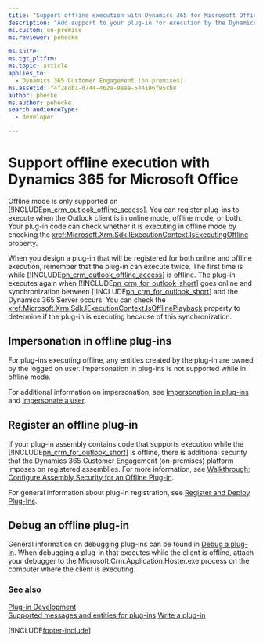 ```yaml
---
title: "Support offline execution with Dynamics 365 for Microsoft Office (Developer Guide for Dynamics 365 Customer Engagement (on-premises)) | MicrosoftDocs"
description: "Add support to your plug-in for execution by the Dynamics 365 for Microsoft Office Outlook with Offline Access while the client is offline."
ms.custom: on-premise
ms.reviewer: pehecke

ms.suite: 
ms.tgt_pltfrm: 
ms.topic: article
applies_to: 
  - Dynamics 365 Customer Engagement (on-premises)
ms.assetid: f4f28db1-d744-462a-9eae-544106f95cb8
author: phecke
ms.author: pehecke
search.audienceType: 
  - developer

---
```

# Support offline execution with Dynamics 365 for Microsoft Office

 Offline mode is only supported on [!INCLUDE[pn_crm_outlook_offline_access](../includes/pn-crm-outlook-offline-access.md)]. You can register plug-ins to execute when the Outlook client is in online mode, offline mode, or both.  Your plug-in code can check whether it is executing in offline mode by checking the <xref:Microsoft.Xrm.Sdk.IExecutionContext.IsExecutingOffline> property.  
  
 When you design a plug-in that will be registered for both online and offline execution, remember that the plug-in can execute twice. The first time is while [!INCLUDE[pn_crm_outlook_offline_access](../includes/pn-crm-outlook-offline-access.md)] is offline. The plug-in executes again when [!INCLUDE[pn_crm_for_outlook_short](../includes/pn-crm-for-outlook-short.md)] goes online and synchronization between [!INCLUDE[pn_crm_for_outlook_short](../includes/pn-crm-for-outlook-short.md)] and the Dynamics 365 Server occurs. You can check the <xref:Microsoft.Xrm.Sdk.IExecutionContext.IsOfflinePlayback> property to determine if the plug-in is executing because of this synchronization.

## Impersonation in offline plug-ins

For plug-ins executing offline, any entities created by the plug-in are owned by the logged on user. Impersonation in plug-ins is not supported while in offline mode.

For additional information on impersonation, see [Impersonation in plug-ins](impersonation-plugins.md) and [Impersonate a user](/powerapps/developer/common-data-service/impersonate-a-user).

## Register an offline plug-in

If your plug-in assembly contains code that supports execution while the [!INCLUDE[pn_crm_for_outlook_short](../includes/pn-crm-for-outlook-short.md)] is offline, there is additional security that the Dynamics 365 Customer Engagement (on-premises) platform imposes on registered assemblies. For more information, see [Walkthrough: Configure Assembly Security for an Offline Plug-in](walkthrough-configure-assembly-security-offline-plugin.md).

For general information about plug-in registration, see [Register and Deploy Plug-Ins](register-deploy-plugins.md).

## Debug an offline plug-in

General information on debugging plug-ins can be found in [Debug a plug-In](debug-plugin.md). When debugging a plug-in that executes while the client is offline, attach your debugger to the Microsoft.Crm.Application.Hoster.exe process on the computer where the client is executing.
  
### See also  
[Plug-in Development](plugin-development.md)   
[Supported messages and entities for plug-ins](supported-messages-entities-plugin.md)
[Write a plug-in](/powerapps/developer/common-data-service/write-plug-in)


[!INCLUDE[footer-include](../../../includes/footer-banner.md)]

